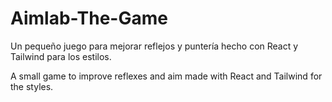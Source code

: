 # Aimlab-The-Game

Un pequeño juego para mejorar reflejos y puntería hecho con React y Tailwind para los estilos.

A small game to improve reflexes and aim made with React and Tailwind for the styles.
